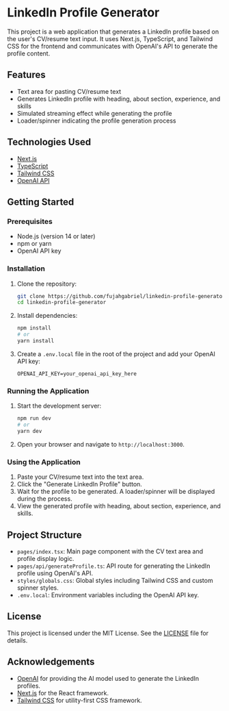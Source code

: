 # LinkedIn Profile Generator

This project is a web application that generates a LinkedIn profile based on the user's CV/resume text input. It uses Next.js, TypeScript, and Tailwind CSS for the frontend and communicates with OpenAI's API to generate the profile content.

## Features

- Text area for pasting CV/resume text
- Generates LinkedIn profile with heading, about section, experience, and skills
- Simulated streaming effect while generating the profile
- Loader/spinner indicating the profile generation process

## Technologies Used

- [Next.js](https://nextjs.org/)
- [TypeScript](https://www.typescriptlang.org/)
- [Tailwind CSS](https://tailwindcss.com/)
- [OpenAI API](https://www.openai.com/)

## Getting Started

### Prerequisites

- Node.js (version 14 or later)
- npm or yarn
- OpenAI API key

### Installation

1. Clone the repository:
    ```sh
    git clone https://github.com/fujahgabriel/linkedin-profile-generator.git
    cd linkedin-profile-generator
    ```

2. Install dependencies:
    ```sh
    npm install
    # or
    yarn install
    ```

3. Create a `.env.local` file in the root of the project and add your OpenAI API key:
    ```env
    OPENAI_API_KEY=your_openai_api_key_here
    ```

### Running the Application

1. Start the development server:
    ```sh
    npm run dev
    # or
    yarn dev
    ```

2. Open your browser and navigate to `http://localhost:3000`.

### Using the Application

1. Paste your CV/resume text into the text area.
2. Click the "Generate LinkedIn Profile" button.
3. Wait for the profile to be generated. A loader/spinner will be displayed during the process.
4. View the generated profile with heading, about section, experience, and skills.

## Project Structure

- `pages/index.tsx`: Main page component with the CV text area and profile display logic.
- `pages/api/generateProfile.ts`: API route for generating the LinkedIn profile using OpenAI's API.
- `styles/globals.css`: Global styles including Tailwind CSS and custom spinner styles.
- `.env.local`: Environment variables including the OpenAI API key.

## License

This project is licensed under the MIT License. See the [LICENSE](LICENSE) file for details.

## Acknowledgements

- [OpenAI](https://www.openai.com/) for providing the AI model used to generate the LinkedIn profiles.
- [Next.js](https://nextjs.org/) for the React framework.
- [Tailwind CSS](https://tailwindcss.com/) for utility-first CSS framework.
